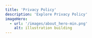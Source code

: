 ```yaml
---
title: 'Privacy Policy'
description: 'Explore Privacy Policy'
imageHero:
  - url: '/images/about_hero-min.png'
    alt: illustration building
---
```

